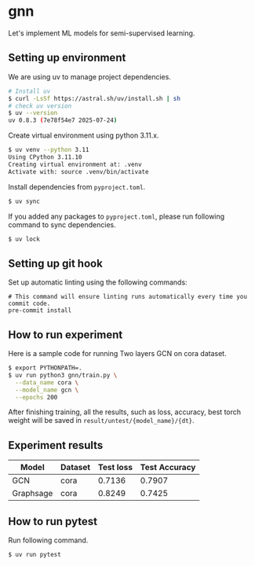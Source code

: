 # gnn

Let's implement ML models for semi-supervised learning.

## Setting up environment

We are using uv to manage project dependencies.

```bash
# Install uv
$ curl -LsSf https://astral.sh/uv/install.sh | sh
# check uv version
$ uv --version
uv 0.8.3 (7e78f54e7 2025-07-24)
```

Create virtual environment using python 3.11.x.

```bash
$ uv venv --python 3.11
Using CPython 3.11.10
Creating virtual environment at: .venv
Activate with: source .venv/bin/activate
```

Install dependencies from `pyproject.toml`.

```bash
$ uv sync
```

If you added any packages to `pyproject.toml`, please run following command to sync dependencies.

```bash
$ uv lock
```

## Setting up git hook

Set up automatic linting using the following commands:
```shell
# This command will ensure linting runs automatically every time you commit code.
pre-commit install
```

## How to run experiment

Here is a sample code for running Two layers GCN on cora dataset.

```bash
$ export PYTHONPATH=.
$ uv run python3 gnn/train.py \
  --data_name cora \
  --model_name gcn \
  --epochs 200
```

After finishing training, all the results, such as loss, accuracy, best torch weight will be saved in `result/untest/{model_name}/{dt}`.

## Experiment results

|Model|Dataset|Test loss|Test Accuracy|
|-----|-------|---------|-------------|
| GCN | cora  | 0.7136  | 0.7907      |
| Graphsage | cora  | 0.8249  | 0.7425 |


## How to run pytest

Run following command.

```shell
$ uv run pytest
```

